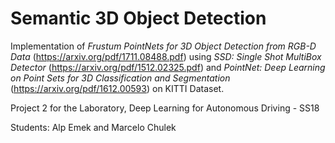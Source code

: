# Semantic 3D Object Detection
Implementation of *Frustum PointNets for 3D Object Detection from RGB-D Data* (https://arxiv.org/pdf/1711.08488.pdf) using *SSD: Single Shot MultiBox Detector* (https://arxiv.org/pdf/1512.02325.pdf) and *PointNet: Deep Learning on Point Sets for 3D Classification and Segmentation* (https://arxiv.org/pdf/1612.00593) on KITTI Dataset.

Project 2 for the Laboratory, Deep Learning for Autonomous Driving - SS18

Students: Alp Emek and Marcelo Chulek



